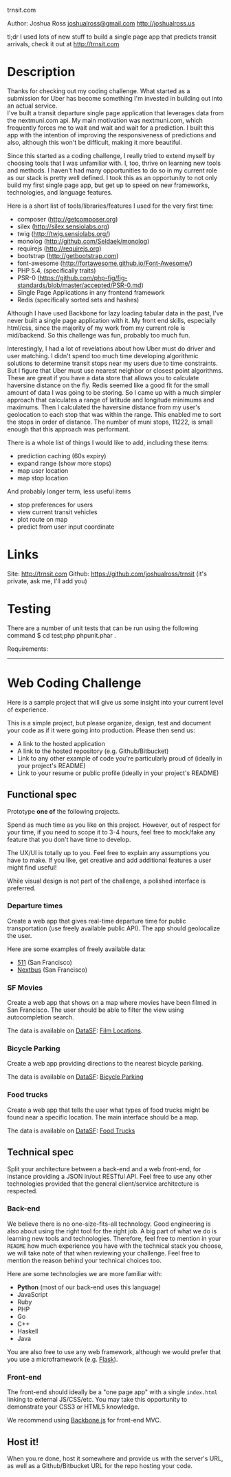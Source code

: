 trnsit.com

Author: Joshua Ross <joshualross@gmail.com>
http://joshualross.us

tl;dr
I used lots of new stuff to build a single page app that predicts transit arrivals,
check it out at http://trnsit.com

Description
===========

Thanks for checking out my coding challenge.  What started as a submission for 
Uber has become something I'm invested in building out into an actual service.  
I've built a transit departure single page application that leverages data 
from the nextmuni.com api.  My main motivation was nextmuni.com, which 
frequently forces me to wait and wait and wait for a prediction.  I built this 
app with the intention of improving the responsiveness of predictions and also, 
although this won't be difficult, making it more beautiful.

Since this started as a coding challenge, I really tried to extend myself by 
choosing tools that I was unfamiliar with.  I, too, thrive on learning new 
tools and methods.  I haven't had many opportunities to do so in my current 
role as our stack is pretty well defined.  I took this as an opportunity to not 
only build my first single page app, but get up to speed on new frameworks, 
technologies, and language features.  

Here is a short list of tools/libraries/features I used for the very first time:
 - composer (http://getcomposer.org)
 - silex (http://silex.sensiolabs.org‎)
 - twig (http://twig.sensiolabs.org/)
 - monolog (http://github.com/Seldaek/monolog)
 - requirejs (http://requirejs.org)
 - bootstrap (http://getbootstrap.com)
 - font-awesome (http://fortawesome.github.io/Font-Awesome/)
 - PHP 5.4, (specifically traits)
 - PSR-0 (https://github.com/php-fig/fig-standards/blob/master/accepted/PSR-0.md)
 - Single Page Applications in any frontend framework
 - Redis (specifically sorted sets and hashes)
 

Although I have used Backbone for lazy loading tabular data in the past, I've 
never built a single page application with it.  My front end skills, especially 
html/css, since the majority of my work from my current role is mid/backend.
So this challenge was fun, probably too much fun.

Interestingly, I had a lot of revelations about how Uber must do driver and 
user matching.  I didn't spend too much time developing algorithmic solutions 
to determine transit stops near my users due to time constraints.  But I figure
that Uber must use nearest neighbor or closest point algorithms.  These are 
great if you have a data store that allows you to calculate haversine distance 
on the fly.  Redis seemed like a good fit for the small amount of data I was
going to be storing.  So I came up with a much simpler approach that calculates 
a range of latitude and longitude minimums and maximums.  Then I calculated the 
haversine distance from my user's geolocation to each stop that was within the 
range.  This enabled me to sort the stops in order of distance.  The number of 
muni stops, 11222, is small enough that this approach was performant.  

There is a whole list of things I would like to add, including these items:
 - prediction caching (60s expiry)
 - expand range (show more stops)
 - map user location
 - map stop location

And probably longer term, less useful items
 - stop preferences for users
 - view current transit vehicles
 - plot route on map
 - predict from user input coordinate

Links
=====
Site: http://trnsit.com
Github: https://github.com/joshualross/trnsit (it's private, ask me, I'll add you)


Testing
=======
There are a number of unit tests that can be run using the following command
$ cd test;php phpunit.phar .


Requirements:
*******************************************************************************

Web Coding Challenge
====================

Here is a sample project that will give us some insight into your current level
of experience.

This is a simple project, but please organize, design, test and document your
code as if it were going into production. Please then send us:

* A link to the hosted application
* A link to the hosted repository (e.g. Github/Bitbucket)
* Link to any other example of code you're particularly proud of  (ideally in your project's README)
* Link to your resume or public profile (ideally in your project's README)

Functional spec
---------------

Prototype **one of** the following projects.

Spend as much time as you like on this project. However, out of respect for your
time, if you need to scope it to 3-4 hours, feel free to mock/fake any feature
that you don't have time to develop.

The UX/UI is totally up to you. Feel free to explain any assumptions you have to
make. If you like, get creative and add additional features a user might find
useful!

While visual design is not part of the challenge, a polished interface is
preferred.

### Departure times

Create a web app that gives real-time departure time for public transportation
(use freely available public API). The app should geolocalize the user.

Here are some examples of freely available data:

* [511](http://511.org/developer-resources_transit-api.asp) (San Francisco)
* [Nextbus](http://www.nextbus.com/xmlFeedDocs/NextBusXMLFeed.pdf) (San
  Francisco)

### SF Movies

Create a web app that shows on a map where movies have been filmed in San
Francisco. The user should be able to filter the view using 
autocompletion search.

The data is available on [DataSF](http://www.datasf.org/): [Film
Locations](https://data.sfgov.org/Arts-Culture-and-Recreation-/Film-Locations-in-San-Francisco/yitu-d5am).

### Bicycle Parking

Create a web app providing directions to the nearest bicycle parking.

The data is available on [DataSF](http://www.datasf.org/): [Bicycle
Parking](https://data.sfgov.org/Transportation/Bicycle-Parking-Public-/w969-5mn4) 

### Food trucks

Create a web app that tells the user what types of food trucks
might be found near a specific location. The main interface should be
a map.

The data is available on [DataSF](http://www.datasf.org/): [Food
Trucks](https://data.sfgov.org/Permitting/Mobile-Food-Facility-Permit/rqzj-sfat) 

Technical spec
--------------

Split your architecture between a back-end and a web front-end, for instance
providing a JSON in/out RESTful API. Feel free to use any other technologies
provided that the general client/service architecture is respected.

### Back-end

We believe there is no one-size-fits-all technology. Good engineering is also
about using the right tool for the right job. A big part of what we do is
learning new tools and technologies. Therefore, feel free to mention in your
`README` how much experience you have with the technical stack you choose, we
will take note of that when reviewing your challenge. Feel free to mention the
reason behind your technical choices too.

Here are some technologies we are more familiar with:

* **Python** (most of our back-end uses this language)
* JavaScript
* Ruby
* PHP
* Go
* C++
* Haskell
* Java

You are also free to use any web framework, although we would prefer that you 
use a microframework (e.g. [Flask](http://flask.pocoo.org/)).

### Front-end

The front-end should ideally be a "one page app" with a single `index.html`
linking to external JS/CSS/etc. You may take this opportunity to demonstrate
your CSS3 or HTML5 knowledge.

We recommend using [Backbone.js](http://documentcloud.github.com/backbone/)
for front-end MVC.

Host it!
--------

When you.re done, host it somewhere and provide us with the server's URL, as
well as a Github/Bitbucket URL for the repo hosting your code.
